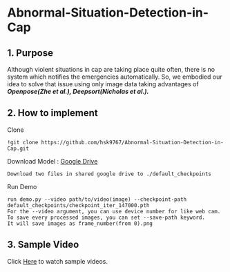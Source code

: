 # Abnormal-Situation-Detection-in-Cap


## 1. Purpose



  Although violent situations in cap are taking place quite often, there is no system which notifies the emergencies automatically. So, we embodied our idea to solve that issue using only image data taking advantages of ***Openpose(Zhe et al.), Deepsort(Nicholas et al.).***
 
 ## 2. How to implement 
 
 
Clone

    !git clone https://github.com/hsk9767/Abnormal-Situation-Detection-in-Cap.git


Download Model : [Google Drive](https://drive.google.com/drive/folders/16IkXWthjqXp0S5wZeGFwT2IhTFuqSgyU?usp=sharing)
  
    Download two files in shared google drive to ./default_checkpoints

Run Demo

    run demo.py --video path/to/video(image) --checkpoint-path default_checkpoints/checkpoint_iter_147000.pth 
    For the --video argument, you can use device number for like web cam. 
    To save every processed images, you can set --save-path keyword. 
    It will save images as frame_number(from 0).png
    
    
## 3. Sample Video



Click [Here](https://drive.google.com/drive/folders/1bHi9pH_lZBa5pSVg4yHzk3LMNkPfUBkl?usp=sharing) to watch sample videos.

